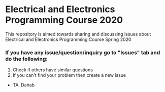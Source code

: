 # Electrical and Electronics Programming Course 2020
This repository is aimed towards sharing and discussing issues about Electrical and Electronics Programming Course Spring 2020
### If you have any issue/question/inquiry go to "Issues" tab and do the following:
1) Check if others have similar questions
2) If you can't find your problem then create a new issue

- TA. Dahab
